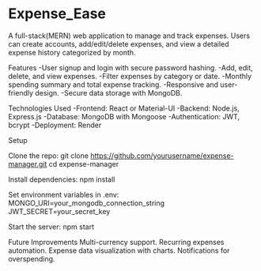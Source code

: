 # Expense_Ease

A full-stack(MERN) web application to manage and track expenses. Users can create accounts, add/edit/delete expenses, and view a detailed expense history categorized by month.

Features
-User signup and login with secure password hashing.
-Add, edit, delete, and view expenses.
-Filter expenses by category or date.
-Monthly spending summary and total expense tracking.
-Responsive and user-friendly design.
-Secure data storage with MongoDB.


Technologies Used
-Frontend: React or Material-UI
-Backend: Node.js, Express.js
-Database: MongoDB with Mongoose
-Authentication: JWT, bcrypt
-Deployment: Render

Setup

Clone the repo:
git clone https://github.com/yourusername/expense-manager.git
cd expense-manager

Install dependencies:
npm install

Set environment variables in .env:
MONGO_URI=your_mongodb_connection_string
JWT_SECRET=your_secret_key

Start the server:
npm start

Future Improvements
Multi-currency support.
Recurring expenses automation.
Expense data visualization with charts.
Notifications for overspending.
